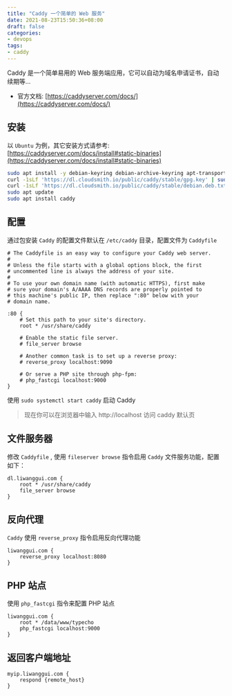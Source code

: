 ```yaml
---
title: "Caddy 一个简单的 Web 服务"
date: 2021-08-23T15:50:36+08:00
draft: false
categories: 
- devops
tags:
- caddy
---
```


Caddy 是一个简单易用的 Web 服务端应用，它可以自动为域名申请证书，自动续期等...

- 官方文档: [https://caddyserver.com/docs/](https://caddyserver.com/docs/)

## 安装

以 `Ubuntu` 为例，其它安装方式请参考: [https://caddyserver.com/docs/install#static-binaries](https://caddyserver.com/docs/install#static-binaries)

```bash
sudo apt install -y debian-keyring debian-archive-keyring apt-transport-https
curl -1sLf 'https://dl.cloudsmith.io/public/caddy/stable/gpg.key' | sudo tee /etc/apt/trusted.gpg.d/caddy-stable.asc
curl -1sLf 'https://dl.cloudsmith.io/public/caddy/stable/debian.deb.txt' | sudo tee /etc/apt/sources.list.d/caddy-stable.list
sudo apt update
sudo apt install caddy
```

## 配置

通过包安装 `Caddy` 的配置文件默认在 `/etc/caddy` 目录，配置文件为 `Caddyfile`

```caddy
# The Caddyfile is an easy way to configure your Caddy web server.
#
# Unless the file starts with a global options block, the first
# uncommented line is always the address of your site.
#
# To use your own domain name (with automatic HTTPS), first make
# sure your domain's A/AAAA DNS records are properly pointed to
# this machine's public IP, then replace ":80" below with your
# domain name.

:80 {
	# Set this path to your site's directory.
	root * /usr/share/caddy

	# Enable the static file server.
	# file_server browse

	# Another common task is to set up a reverse proxy:
	# reverse_proxy localhost:9090

	# Or serve a PHP site through php-fpm:
	# php_fastcgi localhost:9000
}
```

使用 `sudo systemctl start caddy` 启动 Caddy 

> 现在你可以在浏览器中输入 http://localhost 访问 caddy 默认页

## 文件服务器

修改 `Caddyfile` , 使用 `fileserver browse` 指令启用 `Caddy` 文件服务功能，配置如下：

```
dl.liwanggui.com {
	root * /usr/share/caddy
	file_server browse
}
```

## 反向代理 

`Caddy` 使用 `reverse_proxy` 指令启用反向代理功能

```
liwanggui.com {
	reverse_proxy localhost:8080
}
```

## PHP 站点

使用 `php_fastcgi` 指令来配置 PHP 站点

```
liwanggui.com {
    root * /data/www/typecho
    php_fastcgi localhost:9000
}
```

## 返回客户端地址

```
myip.liwanggui.com {
    respond {remote_host}
}
```